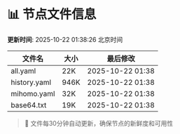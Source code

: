 # 📊 节点文件信息

**更新时间**: 2025-10-22 01:38:26 北京时间

| 文件名 | 大小 | 最后修改 |
|--------|------|----------|
| all.yaml | 22K | 2025-10-22 01:38 |
| history.yaml | 946K | 2025-10-22 01:38 |
| mihomo.yaml | 32K | 2025-10-22 01:38 |
| base64.txt | 19K | 2025-10-22 01:38 |

> 🔄 文件每30分钟自动更新，确保节点的新鲜度和可用性
